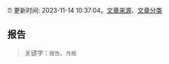 :alarm_clock: 更新时间: 2023-11-14 10:37:04。[文章来源](/README.md)、[文章分类](/TAGS.md)

## 报告


> 关键字：`报告`、`月报`



